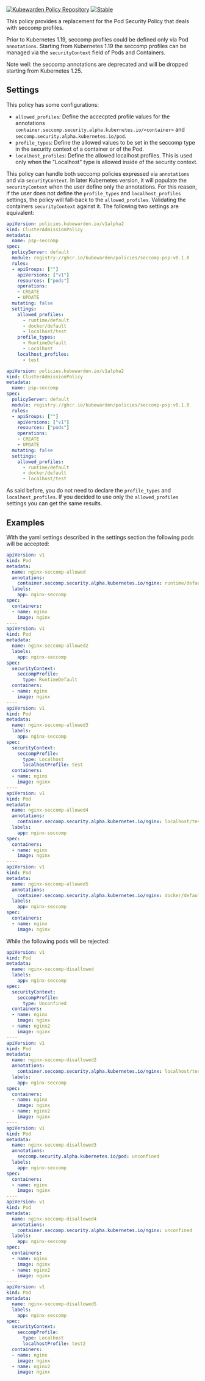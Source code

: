 [![Kubewarden Policy Repository](https://github.com/kubewarden/community/blob/main/badges/kubewarden-policies.svg)](https://github.com/kubewarden/community/blob/main/REPOSITORIES.md#policy-scope)
[![Stable](https://img.shields.io/badge/status-stable-brightgreen?style=for-the-badge)](https://github.com/kubewarden/community/blob/main/REPOSITORIES.md#stable)

This policy provides a replacement for the Pod Security Policy that deals with
seccomp profiles.

Prior to Kubernetes 1.19, seccomp profiles could be defined only via Pod
`annotations`. Starting from Kubernetes 1.19 the seccomp profiles can be managed
via the `securityContext` field of Pods and Containers.

Note well: the seccomp annotations are deprecated and will be dropped starting
from Kubernetes 1.25.

## Settings

This policy has some configurations:
- `allowed_profiles`: Define the accecpted profile values for the annotations
`container.seccomp.security.alpha.kubernetes.io/<container>` and
`seccomp.security.alpha.kubernetes.io/pod`.
- `profile_types`: Define the allowed values to be set in the seccomp type
in the security context of a container or of the Pod.
- `localhost_profiles`: Define the allowed localhost profiles. This is used only
when the "Localhost" type is allowed inside of the security context.

This policy can handle both seccomp policies expressed via `annotations` and
via `securityContext`. In later Kubernetes version, it will populate the
`securityContext` when the user define only the annotations. For this reason,
if the user does not define the `profile_types` and `localhost_profiles` settings,
the policy will fall-back to the `allowed_profiles`. Validating the containers
`securityContext` against it. The following two settings are equivalent:

```yaml
apiVersion: policies.kubewarden.io/v1alpha2
kind: ClusterAdmissionPolicy
metadata:
  name: psp-seccomp
spec:
  policyServer: default
  module: registry://ghcr.io/kubewarden/policies/seccomp-psp:v0.1.0
  rules:
  - apiGroups: [""]
    apiVersions: ["v1"]
    resources: ["pods"]
    operations:
    - CREATE
    - UPDATE
  mutating: false
  settings:
    allowed_profiles:
      - runtime/default
      - docker/default
      - localhost/test
    profile_types:
      - RuntimeDefault
      - Localhost
    localhost_profiles:
      - test
```


```yaml
apiVersion: policies.kubewarden.io/v1alpha2
kind: ClusterAdmissionPolicy
metadata:
  name: psp-seccomp
spec:
  policyServer: default
  module: registry://ghcr.io/kubewarden/policies/seccomp-psp:v0.1.0
  rules:
  - apiGroups: [""]
    apiVersions: ["v1"]
    resources: ["pods"]
    operations:
    - CREATE
    - UPDATE
  mutating: false
  settings:
    allowed_profiles:
      - runtime/default
      - docker/default
      - localhost/test
```

As said before, you do not need to declare the `profile_types` and
`localhost_profiles`. If you decided to use only the `allowed_profiles`
settings you can get the same results.


## Examples

With the yaml settings described in the settings section the following pods will
be accepted:


```yaml
apiVersion: v1
kind: Pod
metadata:
  name: nginx-seccomp-allowed
  annotations:
    container.seccomp.security.alpha.kubernetes.io/nginx: runtime/default
  labels:
    app: nginx-seccomp
spec:
  containers:
  - name: nginx
    image: nginx
----
apiVersion: v1
kind: Pod
metadata:
  name: nginx-seccomp-allowed2
  labels:
    app: nginx-seccomp
spec:
  securityContext:
    seccompProfile:
      type: RuntimeDefault
  containers:
  - name: nginx
    image: nginx
----
apiVersion: v1
kind: Pod
metadata:
  name: nginx-seccomp-allowed3
  labels:
    app: nginx-seccomp
spec:
  securityContext:
    seccompProfile:
      type: Localhost
      localhostProfile: test
  containers:
  - name: nginx
    image: nginx
----
apiVersion: v1
kind: Pod
metadata:
  name: nginx-seccomp-allowed4
  annotations:
    container.seccomp.security.alpha.kubernetes.io/nginx: localhost/test
  labels:
    app: nginx-seccomp
spec:
  containers:
  - name: nginx
    image: nginx
----
apiVersion: v1
kind: Pod
metadata:
  name: nginx-seccomp-allowed5
  annotations:
    container.seccomp.security.alpha.kubernetes.io/nginx: docker/default
  labels:
    app: nginx-seccomp
spec:
  containers:
  - name: nginx
    image: nginx
```

While the following pods will be rejected:

```yaml
apiVersion: v1
kind: Pod
metadata:
  name: nginx-seccomp-disallowed
  labels:
    app: nginx-seccomp
spec:
  securityContext:
    seccompProfile:
      type: Unconfined
  containers:
  - name: nginx
    image: nginx
  - name: nginx2
    image: nginx
----
apiVersion: v1
kind: Pod
metadata:
  name: nginx-seccomp-disallowed2
  annotations:
    container.seccomp.security.alpha.kubernetes.io/nginx: localhost/test2
  labels:
    app: nginx-seccomp
spec:
  containers:
  - name: nginx
    image: nginx
  - name: nginx2
    image: nginx
----
apiVersion: v1
kind: Pod
metadata:
  name: nginx-seccomp-disallowed3
  annotations:
    seccomp.security.alpha.kubernetes.io/pod: unconfined
  labels:
    app: nginx-seccomp
spec:
  containers:
  - name: nginx
    image: nginx
----
apiVersion: v1
kind: Pod
metadata:
  name: nginx-seccomp-disallowed4
  annotations:
    container.seccomp.security.alpha.kubernetes.io/nginx: unconfined
  labels:
    app: nginx-seccomp
spec:
  containers:
  - name: nginx
    image: nginx
  - name: nginx2
    image: nginx
----
apiVersion: v1
kind: Pod
metadata:
  name: nginx-seccomp-disallowed5
  labels:
    app: nginx-seccomp
spec:
  securityContext:
    seccompProfile:
      type: Localhost
      localhostProfile: test2
  containers:
  - name: nginx
    image: nginx
  - name: nginx2
    image: nginx
```
